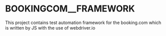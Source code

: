 # BOOKINGCOM__FRAMEWORK
This project contains test automation framework for the booking.com which is written by JS with the use of webdriver.io

